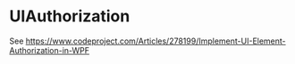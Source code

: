 # UIAuthorization
See https://www.codeproject.com/Articles/278199/Implement-UI-Element-Authorization-in-WPF
